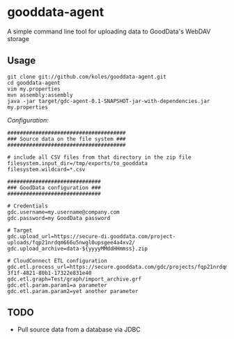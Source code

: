 # gooddata-agent

A simple command line tool for uploading data to GoodData's WebDAV storage

## Usage

    git clone git://github.com/koles/gooddata-agent.git
    cd gooddata-agent
    vim my.properties
    mvn assembly:assembly
    java -jar target/gdc-agent-0.1-SNAPSHOT-jar-with-dependencies.jar my.properties

*Configuration:*

    ######################################
    ### Source data on the file system ###
    ######################################

    # include all CSV files from that directory in the zip file
    filesystem.input_dir=/tmp/exports/to_gooddata
    filesystem.wildcard=*.csv
    
    ##############################
    ### GoodData configuration ###
    ##############################

    # Credentials
    gdc.username=my.username@company.com
    gdc.password=my GoodData password

    # Target
    gdc.upload_url=https://secure-di.gooddata.com/project-uploads/fqp21nrdqm666u5nwgl0upsgee4a4xv2/
    gdc.upload_archive=data-${yyyyMMddHHmmss}.zip

    # CloudConnect ETL configuration
    gdc.etl.process_url=https://secure.gooddata.com/gdc/projects/fqp21nrdqm666u5nwgl0upsgee4a4xv2/dataload/processes/5f4b4ca9-3f1f-4821-80b1-17322e831e40
    gdc.etl.graph=Test/graph/import_archive.grf
    gdc.etl.param.param1=a parameter
    gdc.etl.param.param2=yet another parameter

## TODO

* Pull source data from a database via JDBC
